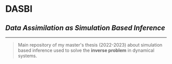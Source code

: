 # **DASBI**
## *Data Assimilation as Simulation Based Inference*
___
> Main repository of my master's thesis (2022-2023) about simulation based inference used to solve the **inverse problem** in dynamical systems.
